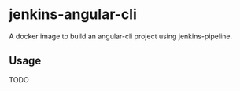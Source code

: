 # jenkins-angular-cli

A docker image to build an angular-cli project using jenkins-pipeline.

## Usage
TODO
